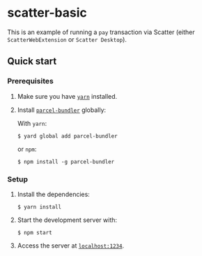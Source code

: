 # scatter-basic

This is an example of running a `pay` transaction via Scatter (either `ScatterWebExtension` or `Scatter Desktop`).

## Quick start

### Prerequisites

1.  Make sure you have [`yarn`](https://yarnpkg.com) installed.
2.  Install [`parcel-bundler`](https://en.parceljs.org/getting_started.html) globally:

    With `yarn`:

        $ yard global add parcel-bundler

    or `npm`:

        $ npm install -g parcel-bundler

### Setup

1.  Install the dependencies:

        $ yarn install

2.  Start the development server with:

        $ npm start

3.  Access the server at [`localhost:1234`](http://localhost:1234).
